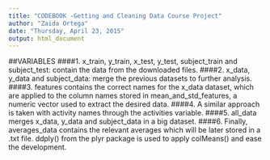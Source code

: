 ```yaml
---
title: "CODEBOOK -Getting and Cleaning Data Course Project"
author: "Zaida Ortega"
date: "Thursday, April 23, 2015"
output: html_document
---
```


##VARIABLES
####1. x_train, y_train, x_test, y_test, subject_train and subject_test: contain the data from the downloaded files.
####2. x_data, y_data and subject_data: merge the previous datasets to further analysis.
####3. features contains the correct names for the x_data dataset, which are applied to the column names stored in mean_and_std_features, a numeric vector used to extract the desired data.
####4. A similar approach is taken with activity names through the activities variable.
####5. all_data merges x_data, y_data and subject_data in a big dataset.
####6. Finally, averages_data contains the relevant averages which will be later stored in a .txt file. ddply() from the plyr package is used to apply colMeans() and ease the development.
